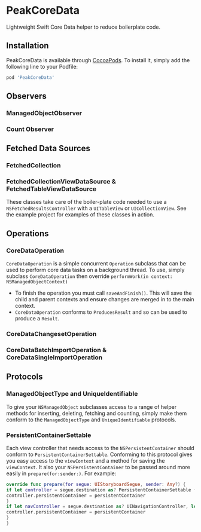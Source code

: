 # PeakCoreData

Lightweight Swift Core Data helper to reduce boilerplate code.

## Installation

PeakCoreData is available through [CocoaPods](http://cocoapods.org). To install it, simply add the following line to your Podfile:

```ruby
pod 'PeakCoreData'
```

## Observers

### ManagedObjectObserver

### Count Observer


## Fetched Data Sources

### FetchedCollection

### FetchedCollectionViewDataSource & FetchedTableViewDataSource

These classes take care of the boiler-plate code needed to use a `NSFetchedResultsController` with a `UITableView` or `UICollectionView`. See the example project for examples of these classes in action.

## Operations

### CoreDataOperation

`CoreDataOperation` is a simple concurrent `Operation` subclass that can be used to perform core data tasks on a background thread. To use, simply subclass `CoreDataOperation` then override `performWork(in context: NSManagedObjectContext)`

* To finish the operation you must call `saveAndFinish()`. This will save the child and parent contexts and ensure changes are merged in to the main context.
* `CoreDataOperation` conforms to `ProducesResult` and so can be used to produce a `Result`.

### CoreDataChangesetOperation

### CoreDataBatchImportOperation & CoreDataSingleImportOperation

## Protocols

### ManagedObjectType and UniqueIdentifiable

To give your `NSManagedObject` subclasses access to a range of helper methods for inserting, deleting, fetching and counting, simply make them conform to the `ManagedObjectType` and `UniqueIdentifiable` protocols.

### PersistentContainerSettable

Each view controller that needs access to the `NSPersistentContainer` should conform to `PersistentContainerSettable`. Conforming to this protocol gives you easy access to the `viewContext` and a method for saving the `viewContext`. It also your `NSPersistentContainer` to be passed around more easily in `prepare(for:sender:)`. For example:

```Swift
override func prepare(for segue: UIStoryboardSegue, sender: Any?) {
if let controller = segue.destination as? PersistentContainerSettable {
controller.persistentContainer = persistentContainer
}
if let navController = segue.destination as? UINavigationController, let controller = navController.topViewController as? PersistentContainerSettable {
controller.persistentContainer = persistentContainer
}
}

```
